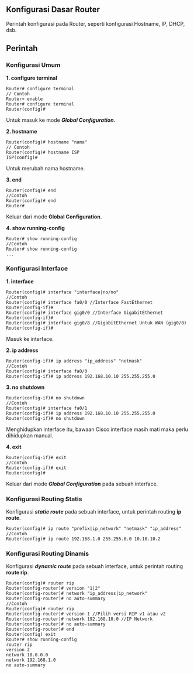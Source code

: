 ## Konfigurasi Dasar Router
Perintah konfigurasi pada Router, seperti konfigurasi Hostname, IP, DHCP, dsb.

## Perintah
### Konfigurasi Umum
**1. configure terminal**
```Txt
Router# configure terminal
// Contoh
Router> enable
Router# configure terminal
Router(config)#
```
Untuk masuk ke mode ***Global Configuration***.

**2. hostname**
```Txt
Router(config)# hostname "nama"
// Contoh
Router(config)# hostname ISP
ISP(config)#
```
Untuk merubah nama hostname.

**3. end**
```Txt
Router(config)# end
//Contoh
Router(config)# end
Router#
```
Keluar dari mode **Global Configuration**.

**4. show running-config**
```Txt
Router# show running-config
//Contoh
Router# show running-config
...
```

### Konfigurasi Interface
**1. interface**
```Txt
Router(config)# interface "interface|no/no"
//Contoh
Router(config)# interface fa0/0 //Interface FastEthernet
Router(config-if)#
Router(config)# interface gig0/0 //Interface GigabitEthernet
Router(config-if)#
Router(config)# interface gig0/8 //GigabitEthernet Untuk WAN (gig0/8)
Router(config-if)#
```
Masuk ke interface.

**2. ip address**
```Txt
Router(config-if)# ip address "ip_address" "netmask"
//Contoh
Router(config)# interface fa0/0
Router(config-if)# ip address 192.168.10.10 255.255.255.0
```

**3. no shutdown**
```Txt
Router(config-if)# no shutdown
//Contoh
Router(config)# interface fa0/1
Router(config-if)# ip address 192.168.10.10 255.255.255.0
Router(config-if)# no shutdown
```
Menghidupkan interface itu, bawaan Cisco interface masih mati maka perlu dihidupkan manual.

**4. exit**
```Txt
Router(config-if)# exit
//Contoh
Router(config-if)# exit
Router(config)#
```
Keluar dari mode ***Global Configuration*** pada sebuah interface.

### Konfigurasi Routing Statis
Konfigurasi ***static route*** pada sebuah interface, untuk perintah routing **ip route**.
```Txt
Router(config)# ip route "prefix|ip_network" "netmask" "ip_address"
//Contoh
Router(config)# ip route 192.168.1.0 255.255.0.0 10.10.10.2
```

### Konfigurasi Routing Dinamis
Konfigurasi ***dynamic route*** pada sebuah interface, untuk perintah routing **route rip**.
```Txt
Router(config)# router rip
Router(config-router)# version "1|2"
Router(config-router)# network "ip_address|ip_network"
Router(config-router)# no auto-summary
//Contoh
Router(config)# router rip
Router(config-router)# version 1 //Pilih versi RIP v1 atau v2
Router(config-router)# network 192.168.10.0 //IP Network
Router(config-router)# no auto-summary
Router(config-router)# end
Router(config) exit
Router# show running-config
router rip
version 2
network 10.0.0.0
network 192.168.1.0
no auto-summary
```



